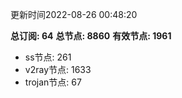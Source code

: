 更新时间2022-08-26 00:48:20

**总订阅: 64**
**总节点: 8860**
**有效节点: 1961**
- ss节点: 261
- v2ray节点: 1633
- trojan节点: 67
